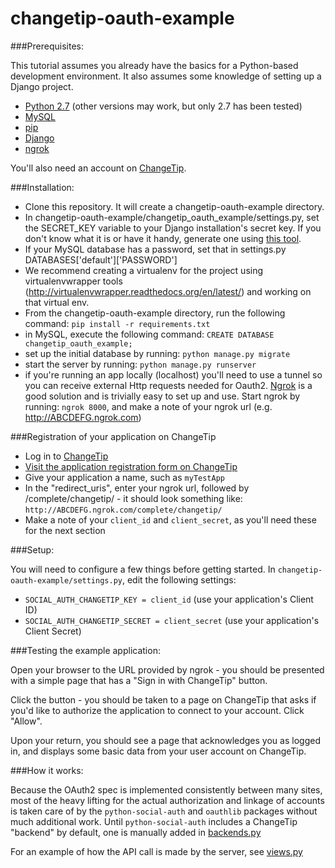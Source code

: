 # changetip-oauth-example

###Prerequisites:

This tutorial assumes you already have the basics for a Python-based development environment. It also assumes some knowledge of setting up a Django project.

- [Python 2.7](https://www.python.org/) (other versions may work, but only 2.7 has been tested)
- [MySQL](http://www.mysql.com/)
- [pip](https://pip.pypa.io/en/latest/)
- [Django](https://www.djangoproject.com/)
- [ngrok](https://ngrok.com/)

You'll also need an account on [ChangeTip](https://www.changetip.com/).

###Installation:

- Clone this repository. It will create a changetip-oauth-example directory.
- In changetip-oauth-example/changetip_oauth_example/settings.py, set the SECRET_KEY variable to your Django installation's secret key. If you don't know what it is or have it handy, generate one using [this tool](http://www.miniwebtool.com/django-secret-key-generator/).
- If your MySQL database has a password, set that in settings.py DATABASES['default']['PASSWORD']
- We recommend creating a virtualenv for the project using virtualenvwrapper tools (http://virtualenvwrapper.readthedocs.org/en/latest/) and working on that virtual env.
- From the changetip-oauth-example directory, run the following command: `pip install -r requirements.txt`
- in MySQL, execute the following command: `CREATE DATABASE changetip_oauth_example;`
- set up the initial database by running: `python manage.py migrate`
- start the server by running: `python manage.py runserver`
- if you're running an app locally (localhost) you'll need to use a tunnel so you can receive external Http requests needed for Oauth2. [Ngrok](https://ngrok.com/) is a good solution and is trivially easy to set up and use. Start ngrok by running: `ngrok 8000`, and make a note of your ngrok url (e.g. http://ABCDEFG.ngrok.com)

###Registration of your application on ChangeTip

- Log in to [ChangeTip](https://www.changetip.com/)
- [Visit the application registration form on ChangeTip](https://www.changetip.com/o/applications/register/)
- Give your application a name, such as `myTestApp`
- In the "redirect_uris", enter your ngrok url, followed by /complete/changetip/ - it should look something like: `http://ABCDEFG.ngrok.com/complete/changetip/`
- Make a note of your `client_id` and `client_secret`, as you'll need these for the next section

###Setup:

You will need to configure a few things before getting started. In `changetip-oauth-example/settings.py`, edit the following settings:

- `SOCIAL_AUTH_CHANGETIP_KEY = client_id` (use your application's Client ID)
- `SOCIAL_AUTH_CHANGETIP_SECRET = client_secret` (use your application's Client Secret)

###Testing the example application:

Open your browser to the URL provided by ngrok - you should be presented with a simple page that
has a "Sign in with ChangeTip" button.

Click the button - you should be taken to a page on ChangeTip that asks if you'd like to authorize
the application to connect to your account. Click "Allow".

Upon your return, you should see a page that acknowledges you as logged in, and displays some
basic data from your user account on ChangeTip.

###How it works:

Because the OAuth2 spec is implemented consistently between many sites, most of the heavy lifting for
the actual authorization and linkage of accounts is taken care of by the `python-social-auth` and
`oauthlib` packages without much additional work. Until `python-social-auth` includes a ChangeTip
"backend" by default, one is manually added in [backends.py](https://github.com/changecoin/changetip-oauth-example/blob/master/backends.py)

For an example of how the API call is made by the server, see [views.py](https://github.com/changecoin/changetip-oauth-example/blob/master/changetip_oauth_example/views.py)
